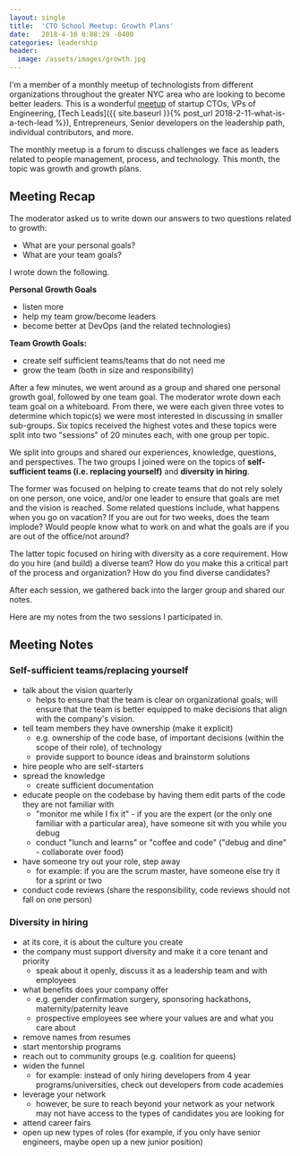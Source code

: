 ```yaml
---
layout: single
title:  'CTO School Meetup: Growth Plans'
date:   2018-4-10 0:08:29 -0400
categories: leadership
header:
  image: /assets/images/growth.jpg
---
```

I'm a member of a monthly meetup of technologists from different organizations throughout the greater NYC area who are looking to become better leaders.  This is a wonderful [meetup](https://www.meetup.com/ctoschool/) of startup CTOs, VPs of Engineering, [Tech Leads]({{ site.baseurl }}{% post_url 2018-2-11-what-is-a-tech-lead %}), Entrepreneurs, Senior developers on the leadership path, individual contributors, and more.  

The monthly meetup is a forum to discuss challenges we face as leaders related to people management, process, and technology.  This month, the topic was growth and growth plans.  

## Meeting Recap
The moderator asked us to write down our answers to two questions related to growth:
- What are your personal goals?
- What are your team goals?

I wrote down the following.  

**Personal Growth Goals**
- listen more
- help my team grow/become leaders
- become better at DevOps (and the related technologies)

**Team Growth Goals:**
- create self sufficient teams/teams that do not need me
- grow the team (both in size and responsibility)

After a few minutes, we went around as a group and shared one personal growth goal, followed by one team goal.  The moderator wrote down each team goal on a whiteboard. From there, we were each given three votes to determine which topic(s) we were most interested in discussing in smaller sub-groups.  Six topics received the highest votes and these topics were split into two "sessions" of 20 minutes each, with one group per topic.  

We split into groups and shared our experiences, knowledge, questions, and perspectives. The two groups I joined were on the topics of **self-sufficient teams (i.e. replacing yourself)** and **diversity in hiring**.  

The former was focused on helping to create teams that do not rely solely on one person, one voice, and/or one leader to ensure that goals are met and the vision is reached. Some related questions include, what happens when you go on vacation? If you are out for two weeks, does the team implode? Would people know what to work on and what the goals are if you are out of the office/not around?

The latter topic focused on hiring with diversity as a core requirement.  How do you hire (and build) a diverse team? How do you make this a critical part of the process and organization? How do you find diverse candidates?

After each session, we gathered back into the larger group and shared our notes.

Here are my notes from the two sessions I participated in.  

## Meeting Notes

### Self-sufficient teams/replacing yourself
- talk about the vision quarterly
  - helps to ensure that the team is clear on organizational goals; will ensure that the team is better equipped to make decisions that align with the company's vision.
- tell team members they have ownership (make it explicit)
  - e.g. ownership of the code base, of important decisions (within the scope of their role), of technology
  - provide support to bounce ideas and brainstorm solutions
- hire people who are self-starters
- spread the knowledge
  - create sufficient documentation
- educate people on the codebase by having them edit parts of the code they are not familiar with
  -  "monitor me while I fix it" - if you are the expert (or the only one familiar with a particular area), have someone sit with you while you debug
  - conduct "lunch and learns" or "coffee and code" ("debug and dine" - collaborate over food)
- have someone try out your role, step away
  -  for example: if you are the scrum master, have someone else try it for a sprint or two
- conduct code reviews (share the responsibility, code reviews should not fall on one person)


### Diversity in hiring
- at its core, it is about the culture you create
- the company must support diversity and make it a core tenant and priority
  - speak about it openly, discuss it as a leadership team and with employees
- what benefits does your company offer
  - e.g. gender confirmation surgery, sponsoring hackathons, maternity/paternity leave
  - prospective employees see where your values are and what you care about
- remove names from resumes
- start mentorship programs
- reach out to community groups (e.g. coalition for queens)
- widen the funnel
  - for example: instead of only hiring developers from 4 year programs/universities, check out developers from code academies
- leverage your network
  - however, be sure to reach beyond your network as your network may not have access to the types of candidates you are looking for
- attend career fairs
- open up new types of roles (for example, if you only have senior engineers, maybe open up a new junior position)
